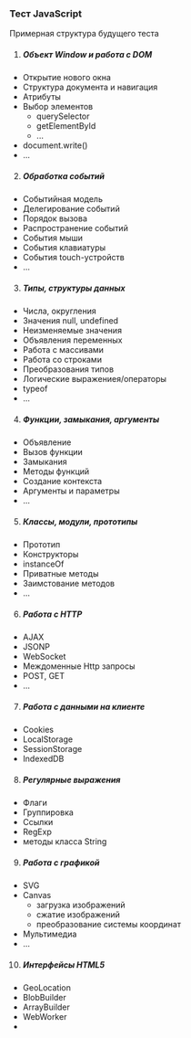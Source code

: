 ### Тест JavaScript
Примерная структура будущего теста
1. ##### Объект Window и работа с DOM
  - Открытие нового окна
  - Структура документа и навигация
  - Атрибуты
  - Выбор элементов
    - querySelector
    - getElementById
    - ...
  - document.write()
  - ...
2. ##### Обработка событий
  - Событийная модель
  - Делегирование событий
  - Порядок вызова
  - Распространение событий
  - События мыши
  - События клавиатуры
  - События touch-устройств
  - ...
3. ##### Типы, структуры данных
  - Числа, округления
  - Значения null, undefined
  - Неизменяемые значения
  - Объявления переменных
  - Работа с массивами
  - Работа со строками
  - Преобразования типов
  - Логические выражениея/операторы
  - typeof
  - ...
4. ##### Функции, замыкания, аргументы
  - Объявление
  - Вызов функции
  - Замыкания
  - Методы функций
  - Создание контекста
  - Аргументы и параметры
  - ...
5. ##### Классы, модули, прототипы
  - Прототип
  - Конструкторы
  - instanceOf
  - Приватные методы
  - Заимстование методов
  - ...
6. ##### Работа с HTTP
  - AJAX
  - JSONP
  - WebSocket
  - Междоменные Http запросы
  - POST, GET
  - ...
7. ##### Работа с данными на клиенте
  - Cookies
  - LocalStorage
  - SessionStorage
  - IndexedDB
8. ##### Регулярные выражения
  - Флаги
  - Группировка
  - Ссылки
  - RegExp
  - методы класса String
9. ##### Работа с графикой
  - SVG
  - Canvas
    - загрузка изображений
    - сжатие изображений
    - преобразование системы координат
  - Мультимедиа
  - ...
10. ##### Интерфейсы HTML5
  - GeoLocation
  - BlobBuilder
  - ArrayBuilder
  - WebWorker
  - 